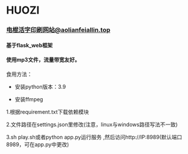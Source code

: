 # HUOZI
### 电棍活字印刷网站@aolianfeiallin.top

#### 基于flask_web框架

#### 使用mp3文件，流量带宽友好。

食用方法：

- 安装python版本：3.9

- 安装ffmpeg

1.根据requirement.txt下载依赖模块


2.文件路径在settings.json里修改(注意，linux与windows路径写法不一致)


3.sh play.sh或者python app.py运行服务 ,然后访问http://IP:8989(默认端口8989，可在app.py中更改)

